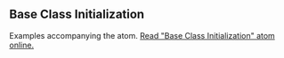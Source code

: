 ## Base Class Initialization

Examples accompanying the atom.
[Read "Base Class Initialization" atom online.](https://stepik.org/lesson/350604/step/1)
